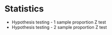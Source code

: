 # Statistics
<ul>
<li>Hypothesis testing - 1 sample proportion Z test</br></li>
<li>Hypothesis testing - 2 sample proportion Z test</br></li>
</ul>
